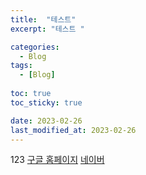 ```yaml
---
title:  "테스트"
excerpt: "테스트 "

categories:
  - Blog
tags:
  - [Blog]
  
toc: true
toc_sticky: true

date: 2023-02-26
last_modified_at: 2023-02-26
---
```




123
[구글 홈페이지](../categories/blog)
[네이버](https://www.naver.com)  



